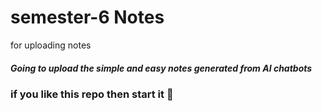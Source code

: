 # semester-6 Notes
for uploading notes
##### Going to upload the simple and easy notes generated from AI chatbots

### if you like this repo then start it 🌟 
# 
